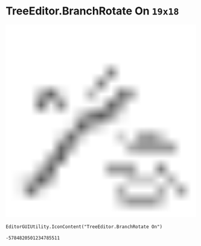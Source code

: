 # TreeEditor.BranchRotate On `19x18`
<img src="/img/TreeEditor.BranchRotate%20On.png" width=512 height=512>

``` CSharp
EditorGUIUtility.IconContent("TreeEditor.BranchRotate On")
```
```
-5784820501234785511
```
